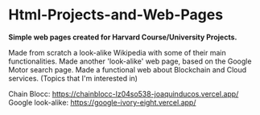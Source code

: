 # Html-Projects-and-Web-Pages

**Simple web pages created for Harvard Course/University Projects.**

Made from scratch a look-alike Wikipedia with some of their main functionalities.
Made another 'look-alike' web page, based on the Google Motor search page.
Made a functional web about Blockchain and Cloud services. (Topics that I'm interested in)  

Chain Blocc: https://chainblocc-lz04so538-joaquinducos.vercel.app/
Google look-alike: https://google-ivory-eight.vercel.app/
